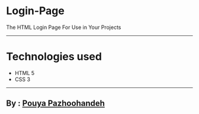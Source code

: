 # Login-Page
The HTML Login Page For Use in Your Projects
***
# Technologies used
* HTML 5
* CSS 3
***
## By : [Pouya Pazhoohandeh](https://pouyapazhoohandeh.ir)
